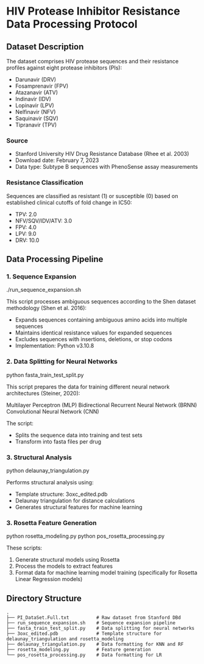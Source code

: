 # HIV Protease Inhibitor Resistance Data Processing Protocol

## Dataset Description
The dataset comprises HIV protease sequences and their resistance profiles against eight protease inhibitors (PIs):
- Darunavir (DRV)
- Fosamprenavir (FPV)
- Atazanavir (ATV)
- Indinavir (IDV)
- Lopinavir (LPV)
- Nelfinavir (NFV)
- Saquinavir (SQV)
- Tipranavir (TPV)

### Source
- Stanford University HIV Drug Resistance Database (Rhee et al. 2003)
- Download date: February 7, 2023
- Data type: Subtype B sequences with PhenoSense assay measurements

### Resistance Classification
Sequences are classified as resistant (1) or susceptible (0) based on established clinical cutoffs of fold change in IC50:
- TPV: 2.0
- NFV/SQV/IDV/ATV: 3.0
- FPV: 4.0
- LPV: 9.0
- DRV: 10.0

## Data Processing Pipeline

### 1. Sequence Expansion
./run_sequence_expansion.sh

This script processes ambiguous sequences according to the Shen dataset methodology (Shen et al. 2016):
- Expands sequences containing ambiguous amino acids into multiple sequences
- Maintains identical resistance values for expanded sequences
- Excludes sequences with insertions, deletions, or stop codons
- Implementation: Python v3.10.8


### 2. Data Splitting for Neural Networks
python fasta_train_test_split.py

This script prepares the data for training different neural network architectures (Steiner, 2020):

Multilayer Perceptron (MLP)
Bidirectional Recurrent Neural Network (BRNN)
Convolutional Neural Network (CNN)

The script:

- Splits the sequence data into training and test sets
- Transform into fasta files per drug

### 3. Structural Analysis
python delaunay_triangulation.py

Performs structural analysis using:
- Template structure: 3oxc_edited.pdb
- Delaunay triangulation for distance calculations
- Generates structural features for machine learning

### 3. Rosetta Feature Generation
python rosetta_modeling.py
python pos_rosetta_processing.py

These scripts:
1. Generate structural models using Rosetta
2. Process the models to extract features
3. Format data for machine learning model training (specifically for Rosetta Linear Regression models)


## Directory Structure

```
.
├── PI_DataSet.Full.txt          # Raw dataset from Stanford DBd
├── run_sequence_expansion.sh    # Sequence expansion pipeline
├── fasta_train_test_split.py    # Data splitting for neural networks
├── 3oxc_edited.pdb              # Template structure for delaunay_triangulation and rosetta_modeling
├── delaunay_triangulation.py    # Data formatting for KNN and RF
├── rosetta_modeling.py          # Feature generation
└── pos_rosetta_processing.py    # Data formatting for LR

```
